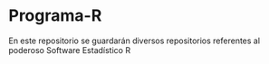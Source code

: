 # Programa-R
En este repositorio se guardarán diversos repositorios referentes al poderoso Software Estadístico R
